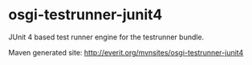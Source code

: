 osgi-testrunner-junit4
======================

JUnit 4 based test runner engine for the testrunner bundle.

Maven generated site: http://everit.org/mvnsites/osgi-testrunner-junit4
